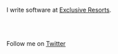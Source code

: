I write software at <a href="https://www.exclusiveresorts.com">Exclusive Resorts</a>.
<!-- See what I'm doing <a href="/now">now</a>. -->

<br /><br />

Follow me on <a href="http://twitter.com/me_dantuck">Twitter</a>
<!-- ,<a href="https://micro.blog/jnjosh">Micro.blog</a>, and <a href="http://github.com/jnjosh">Github</a> -->
